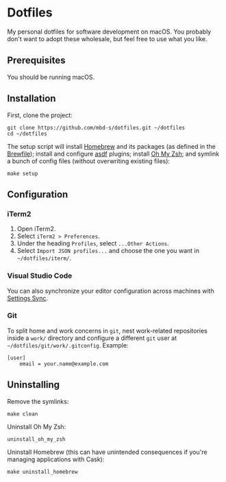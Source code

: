 # Dotfiles

My personal dotfiles for software development on macOS. You probably don't want to adopt these wholesale, but feel free to use what you like.

## Prerequisites

You should be running macOS.

## Installation

First, clone the project:

```shell
git clone https://github.com/mbd-s/dotfiles.git ~/dotfiles
cd ~/dotfiles
```

The setup script will install [Homebrew](https://brew.sh/) and its packages (as defined in the [Brewfile](Brewfile)); install and configure [asdf](https://github.com/asdf-vm/asdf) plugins; install [Oh My Zsh](https://github.com/ohmyzsh/ohmyzsh); and symlink a bunch of config files (without overwriting existing files):

```shell
make setup
```

## Configuration

### iTerm2

1. Open iTerm2.
2. Select `iTerm2 > Preferences`.
3. Under the heading `Profiles`, select `...Other Actions`.
4. Select `Import JSON profiles...` and choose the one you want in `~/dotfiles/iterm/`.

### Visual Studio Code

You can also synchronize your editor configuration across machines with [Settings Sync](https://code.visualstudio.com/docs/editor/settings-sync).

### Git

To split home and work concerns in `git`, nest work-related repositories inside a `work/` directory and configure a different `git` user at `~/dotfiles/git/work/.gitconfig`. Example:

```
[user]
	email = your.name@example.com
```

## Uninstalling

Remove the symlinks:

```shell
make clean
```

Uninstall Oh My Zsh:

```shell
uninstall_oh_my_zsh
```

Uninstall Homebrew (this can have unintended consequences if you're managing applications with Cask):

```shell
make uninstall_homebrew
```

